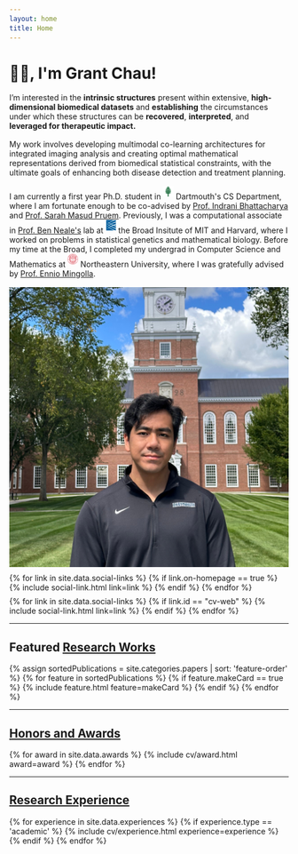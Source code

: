 ```yaml
---
layout: home
title: Home
---
```


<div id ="intro-wrapper" class="l-middle">
	<div id="intro-title-wrapper" class="intro-left">
		<h1 id="intro-title">👋🏽, I'm Grant Chau!</h1>
	</div>
	<div class="intro-left">
	<div class="intro-left">
		<div class="intro-left">
		I’m interested in the <b>intrinsic structures</b> present within extensive, <b>high-dimensional biomedical datasets</b> and <b>establishing</b> the circumstances under which these structures can be <b>recovered</b>, <b>interpreted</b>, and <b>leveraged for therapeutic impact.</b>
	</div>
	<div style="height: 1rem"></div>
	<div>
		My work involves developing multimodal co-learning architectures for integrated imaging analysis and creating optimal mathematical representations derived from biomedical statistical constraints, with the ultimate goals of enhancing both disease detection and treatment planning.
	</div>
	<div style="height: 1rem"></div>
		I am currently a first year Ph.D. student in <a href="https://web.cs.dartmouth.edu/" target="_blank"><img class="intro-logo" style="width: 19px; padding-bottom: 5px;" src="/images/dartmouth.svg"></a> Dartmouth's CS Department, where I am fortunate enough to be co-advised by <a href="https://sites.dartmouth.edu/bhattacharya-lab/" target="_blank">Prof. Indrani Bhattacharya</a> and <a href="https://persist-lab.github.io/portfolio/" target="_blank">Prof. Sarah Masud Pruem</a>. Previously, I was a computational associate in <a href="https://www.broadinstitute.org/bios/benjamin-neale" target="_blank">Prof. Ben Neale's</a> lab at <a href="https://www.broadinstitute.org/" target="_blank"><img class="intro-logo" style="width: 19px; padding-bottom: 5px;" src="/images/broad.svg"></a> the Broad Insitute of MIT and Harvard, where I worked on problems in statistical genetics and mathematical biology. Before my time at the Broad, I completed my undergrad in Computer Science and Mathematics at <a href="https://www.khoury.northeastern.edu/" target="_blank"><img class="intro-logo" style="width: 19px; padding-bottom: 5px;" src="/images/neu.svg"></a> Northeastern University, where I was gratefully advised by <a href="https://bouve.northeastern.edu/directory/ennio-mingolla/" target="_blank">Prof. Ennio Mingolla</a>.
	</div>
	<div style="height: 1rem"></div>

</div>

<div class="intro-right">
	<img id="intro-image" class="intro-right" src="/images/profile_3.jpg">
	<div style="height: 0.5rem"></div>
	<div id="intro-image-links" class="intro-right">
		{% for link in site.data.social-links %}
			{% if link.on-homepage == true %}
				{% include social-link.html link=link %}
			{% endif %}
		{% endfor %}
	</div>
	<div style="height: 0.5rem"></div>
	<div id="intro-cv-wrapper" class="intro-right">
		{% for link in site.data.social-links %}
			{% if link.id == "cv-web" %}
				{% include social-link.html link=link %}
			{% endif %}
		{% endfor %}
		<!-- <div id="intro-cv"><a href="/cv">Here's my CV.</a></div> -->
	</div>
	</div>
</div>

<hr class="l-middle home-hr">

<h2 class="feature-title l-middle">
	Featured <a href="/cv#writing">Research Works</a>
</h2>
<div class="cover-wrapper l-screen">
	{% assign sortedPublications = site.categories.papers | sort: 'feature-order' %}
	{% for feature in sortedPublications %}
		{% if feature.makeCard == true %}
			{% include feature.html feature=makeCard %}
		{% endif %}
	{% endfor %}
</div>

<hr class="l-middle home-hr">

<h2 class="feature-title l-middle">
	<a href="/cv#honors-and-awards">Honors and Awards</a>
</h2>
{% for award in site.data.awards %}
{% include cv/award.html award=award %}
{% endfor %}

<hr class="l-middle home-hr">

<h2 class="feature-title l-middle">
	<a href="/cv#academic-research-experience">Research Experience</a>
</h2>
{% for experience in site.data.experiences %}
{% if experience.type == 'academic' %}
{% include cv/experience.html experience=experience %}
{% endif %}
{% endfor %}
